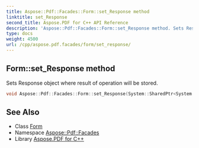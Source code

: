 ```yaml
---
title: Aspose::Pdf::Facades::Form::set_Response method
linktitle: set_Response
second_title: Aspose.PDF for C++ API Reference
description: 'Aspose::Pdf::Facades::Form::set_Response method. Sets Response object where result of operation will be stored in C++.'
type: docs
weight: 4500
url: /cpp/aspose.pdf.facades/form/set_response/
---
```

## Form::set_Response method


Sets Response object where result of operation will be stored.

```cpp
void Aspose::Pdf::Facades::Form::set_Response(System::SharedPtr<System::Web::HttpResponse> value)
```

## See Also

* Class [Form](../)
* Namespace [Aspose::Pdf::Facades](../../)
* Library [Aspose.PDF for C++](../../../)
